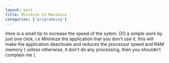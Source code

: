 ```yaml
---
layout: post
title: Minimize to Maximize
categories: ['programming']
---
```

Here is a small tip to increase the speed of the sytem. DO a simple work by just one click, i.e Minimize the application that you don't use it, this will make the application deactivate and reduces the processor speed and RAM memory ( unless otherwise, it don't do any processing, then you shouldn't complain me ).
